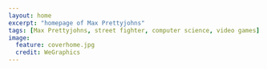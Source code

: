 ```yaml
---
layout: home
excerpt: "homepage of Max Prettyjohns"
tags: [Max Prettyjohns, street fighter, computer science, video games]
image:
  feature: coverhome.jpg
  credit: WeGraphics
---
```

